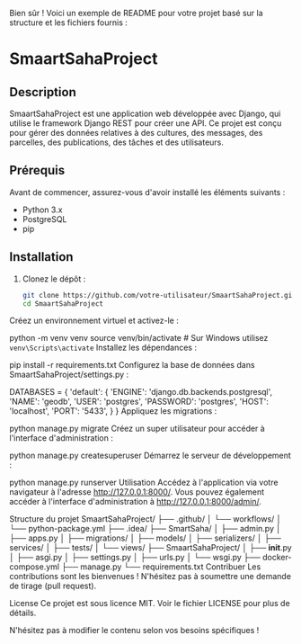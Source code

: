 Bien sûr ! Voici un exemple de README pour votre projet basé sur la structure et les fichiers fournis :

# SmaartSahaProject

## Description

SmaartSahaProject est une application web développée avec Django, qui utilise le framework Django REST pour créer une API. Ce projet est conçu pour gérer des données relatives à des cultures, des messages, des parcelles, des publications, des tâches et des utilisateurs.

## Prérequis

Avant de commencer, assurez-vous d'avoir installé les éléments suivants :

- Python 3.x
- PostgreSQL
- pip

## Installation

1. Clonez le dépôt :

   ```bash
   git clone https://github.com/votre-utilisateur/SmaartSahaProject.git
   cd SmaartSahaProject
Créez un environnement virtuel et activez-le :

python -m venv venv
source venv/bin/activate  # Sur Windows utilisez `venv\Scripts\activate`
Installez les dépendances :

pip install -r requirements.txt
Configurez la base de données dans SmaartSahaProject/settings.py :

DATABASES = {
    'default': {
        'ENGINE': 'django.db.backends.postgresql',
        'NAME': 'geodb',
        'USER': 'postgres',
        'PASSWORD': 'postgres',
        'HOST': 'localhost',
        'PORT': '5433',
    }
}
Appliquez les migrations :

python manage.py migrate
Créez un super utilisateur pour accéder à l'interface d'administration :

python manage.py createsuperuser
Démarrez le serveur de développement :

python manage.py runserver
Utilisation
Accédez à l'application via votre navigateur à l'adresse http://127.0.0.1:8000/. Vous pouvez également accéder à l'interface d'administration à http://127.0.0.1:8000/admin/.

Structure du projet
SmaartSahaProject/
├── .github/
│   └── workflows/
│       └── python-package.yml
├── .idea/
├── SmartSaha/
│   ├── admin.py
│   ├── apps.py
│   ├── migrations/
│   ├── models/
│   ├── serializers/
│   ├── services/
│   ├── tests/
│   └── views/
├── SmaartSahaProject/
│   ├── __init__.py
│   ├── asgi.py
│   ├── settings.py
│   ├── urls.py
│   └── wsgi.py
├── docker-compose.yml
├── manage.py
└── requirements.txt
Contribuer
Les contributions sont les bienvenues ! N'hésitez pas à soumettre une demande de tirage (pull request).

License
Ce projet est sous licence MIT. Voir le fichier LICENSE pour plus de détails.


N'hésitez pas à modifier le contenu selon vos besoins spécifiques !
